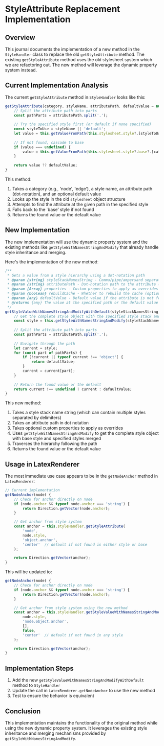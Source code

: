 # StyleAttribute Replacement Implementation

## Overview

This journal documents the implementation of a new method in the `StyleHandler` class to replace the old `getStyleAttribute` method. The existing `getStyleAttribute` method uses the old stylesheet system which we are refactoring out. The new method will leverage the dynamic property system instead.

## Current Implementation Analysis

The current `getStyleAttribute` method in `StyleHandler` looks like this:

```javascript
getStyleAttribute(category, styleName, attributePath, defaultValue = null) {
    // Split the attribute path into parts
    const pathParts = attributePath.split('.');
    
    // Try the specified style first (or default if none specified)
    const styleToUse = styleName || 'default';
    let value = this.getValueFromPath(this.stylesheet.style?.[styleToUse]?.[category], pathParts);
    
    // If not found, cascade to base
    if (value === undefined) {
        value = this.getValueFromPath(this.stylesheet.style?.base?.[category], pathParts);
    }
    
    return value ?? defaultValue;
}
```

This method:
1. Takes a category (e.g., 'node', 'edge'), a style name, an attribute path (dot-notation), and an optional default value
2. Looks up the style in the old `stylesheet` object structure
3. Attempts to find the attribute at the given path in the specified style
4. Falls back to the 'base' style if not found
5. Returns the found value or the default value

## New Implementation

The new implementation will use the dynamic property system and the existing methods like `getStyleWithNamesStringAndModify` that already handle style inheritance and merging.

Here's the implementation of the new method:

```javascript
/**
 * Gets a value from a style hierarchy using a dot-notation path
 * @param {string} styleStackNamesString - Comma/pipe/ampersand separated style names
 * @param {string} attributePath - Dot-notation path to the attribute (e.g., 'node.object.tikz.shape')
 * @param {Array} properties - Custom properties to apply as overrides (optional)
 * @param {boolean} rebuildCache - Whether to rebuild the cache (optional)
 * @param {any} defaultValue - Default value if the attribute is not found (optional)
 * @returns {any} The value at the specified path or the default value
 */
getStyleValueWithNamesStringAndModifyWithDefault(styleStackNamesString, attributePath, properties = [], rebuildCache = false, defaultValue = null) {
    // Get the complete style object with the specified style stack and optional modifications
    const style = this.getStyleWithNamesStringAndModify(styleStackNamesString, properties, rebuildCache);
    
    // Split the attribute path into parts
    const pathParts = attributePath.split('.');
    
    // Navigate through the path
    let current = style;
    for (const part of pathParts) {
        if (!current || typeof current !== 'object') {
            return defaultValue;
        }
        current = current[part];
    }
    
    // Return the found value or the default
    return current !== undefined ? current : defaultValue;
}
```

This new method:
1. Takes a style stack name string (which can contain multiple styles separated by delimiters)
2. Takes an attribute path in dot notation
3. Takes optional custom properties to apply as overrides
4. Uses `getStyleWithNamesStringAndModify` to get the complete style object with base style and specified styles merged
5. Traverses the hierarchy following the path
6. Returns the found value or the default value

## Usage in LatexRenderer

The most immediate use case appears to be in the `getNodeAnchor` method in `LatexRenderer`:

```javascript
// Current implementation
getNodeAnchor(node) {
    // Check for anchor directly on node
    if (node.anchor && typeof node.anchor === 'string') {
        return Direction.getVector(node.anchor);
    }

    // Get anchor from style system
    const anchor = this.styleHandler.getStyleAttribute(
        'node',
        node.style,
        'object.anchor',
        'center'  // default if not found in either style or base
    );

    return Direction.getVector(anchor);
}
```

This will be updated to:

```javascript
getNodeAnchor(node) {
    // Check for anchor directly on node
    if (node.anchor && typeof node.anchor === 'string') {
        return Direction.getVector(node.anchor);
    }

    // Get anchor from style system using the new method
    const anchor = this.styleHandler.getStyleValueWithNamesStringAndModifyWithDefault(
        node.style,
        'node.object.anchor',
        [],
        false,
        'center'  // default if not found in any style
    );

    return Direction.getVector(anchor);
}
```

## Implementation Steps

1. Add the new `getStyleValueWithNamesStringAndModifyWithDefault` method to `StyleHandler`
2. Update the call in `LatexRenderer.getNodeAnchor` to use the new method
3. Test to ensure the behavior is equivalent

## Conclusion

This implementation maintains the functionality of the original method while using the new dynamic property system. It leverages the existing style inheritance and merging mechanisms provided by `getStyleWithNamesStringAndModify`.
